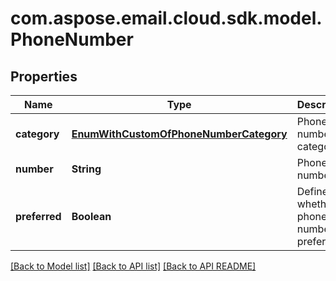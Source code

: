 
# com.aspose.email.cloud.sdk.model.PhoneNumber
## Properties
Name | Type | Description | Notes
------------ | ------------- | ------------- | -------------
**category** | [**EnumWithCustomOfPhoneNumberCategory**](EnumWithCustomOfPhoneNumberCategory.md) | Phone number category.              |  [optional]
**number** | **String** | Phone number.              |  [optional]
**preferred** | **Boolean** | Defines whether phone number is preferred.              | 




[[Back to Model list]](README.md#documentation-for-models) [[Back to API list]](README.md#documentation-for-api-endpoints) [[Back to API README]](README.md)

